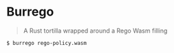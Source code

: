 # Burrego

> A Rust tortilla wrapped around a Rego Wasm filling

```
$ burrego rego-policy.wasm
```
